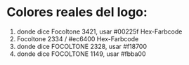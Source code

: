 # Colores reales del logo:

1. donde dice Focoltone 3421, usar #00225f Hex-Farbcode
2. Focoltone 2334 / #ec6400 Hex-Farbcode
3. donde dice FOCOLTONE 2328, usar #f18700
4. donde dice FOCOLTONE 1149, usar #fbba00

